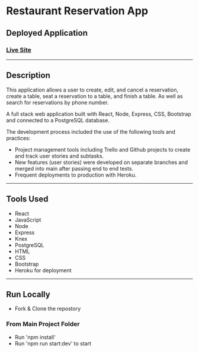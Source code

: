 # Restaurant Reservation App
## Deployed Application
### <a href="https://rest-reserve-frontend.herokuapp.com/dashboard">Live Site</a>
<hr />

## Description
This application allows a user to create, edit, and cancel a reservation, create a table, seat a reservation to a table, and finish a table. As well as search for reservations by phone number.

A full stack web application built with React, Node, Express, CSS, Bootstrap and connected to a PostgreSQL database.

The development process included the use of the following tools and practices:
* Project management tools including Trello and Github projects to create and track user stories and subtasks.
* New features (user stories) were developed on separate branches and merged into main after passing end to end tests.
* Frequent deployments to production with Heroku.
<hr />

## Tools Used
* React
* JavaScript
* Node
* Express
* Knex
* PostgreSQL
* HTML
* CSS
* Bootstrap
* Heroku for deployment

<hr />

## Run Locally
* Fork & Clone the repostory
### From Main Project Folder
* Run 'npm install'
* Run 'npm run start:dev' to start
